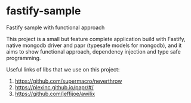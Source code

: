 # fastify-sample

Fastify sample with functional approach

This project is a small but feature complete application build with Fastify, native mongodb driver and papr (typesafe models for mongodb),
and it aims to show functional approach, dependency injection and type safe programming.

Useful links of libs that we use on this project:

1. https://github.com/supermacro/neverthrow
1. https://plexinc.github.io/papr/#/
1. https://github.com/jeffijoe/awilix
